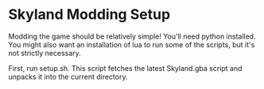 # Skyland Modding Setup

Modding the game should be relatively simple!
You'll need python installed. You might also want an installation of lua to run some of the scripts, but it's not strictly necessary.

First, run setup.sh. This script fetches the latest Skyland.gba script and unpacks it into the current directory.